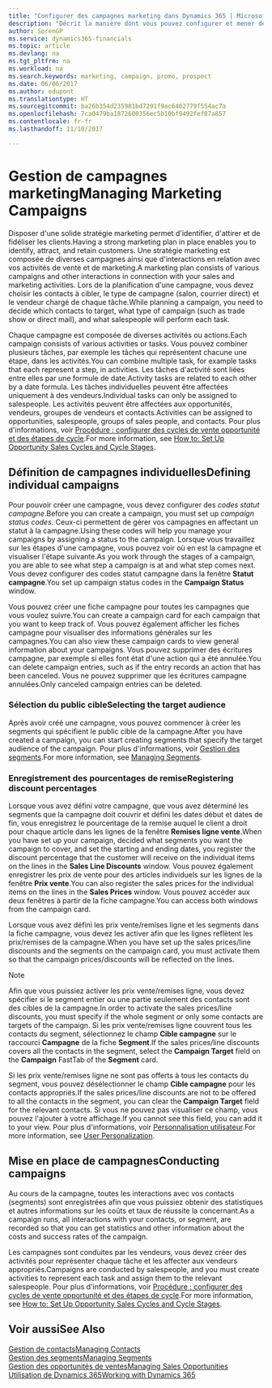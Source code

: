 ```yaml
---
title: "Configurer des campagnes marketing dans Dynamics 365 | Microsoft Docs"
description: "Décrit la manière dont vous pouvez configurer et mener des campagnes marketing dans Dynamics 365 afin de vous aider à identifier et attirer des prospects et à fidéliser les clients."
author: SorenGP
ms.service: dynamics365-financials
ms.topic: article
ms.devlang: na
ms.tgt_pltfrm: na
ms.workload: na
ms.search.keywords: marketing, campaign, promo, prospect
ms.date: 06/06/2017
ms.author: edupont
ms.translationtype: HT
ms.sourcegitcommit: ba26b354d235981bd7291f9ac6402779f554ac7a
ms.openlocfilehash: 7ca0479ba1872600356ec5b10bf9492fef87a857
ms.contentlocale: fr-fr
ms.lasthandoff: 11/10/2017

---
```

# <a name="managing-marketing-campaigns"></a><span data-ttu-id="0c8f8-103">Gestion de campagnes marketing</span><span class="sxs-lookup"><span data-stu-id="0c8f8-103">Managing Marketing Campaigns</span></span>
<span data-ttu-id="0c8f8-104">Disposer d'une solide stratégie marketing permet d'identifier, d'attirer et de fidéliser les clients.</span><span class="sxs-lookup"><span data-stu-id="0c8f8-104">Having a strong marketing plan in place enables you to identify, attract, and retain customers.</span></span> <span data-ttu-id="0c8f8-105">Une stratégie marketing est composée de diverses campagnes ainsi que d'interactions en relation avec vos activités de vente et de marketing.</span><span class="sxs-lookup"><span data-stu-id="0c8f8-105">A marketing plan consists of various campaigns and other interactions in connection with your sales and marketing activities.</span></span> <span data-ttu-id="0c8f8-106">Lors de la planification d'une campagne, vous devez choisir les contacts à cibler, le type de campagne (salon, courrier direct) et le vendeur chargé de chaque tâche.</span><span class="sxs-lookup"><span data-stu-id="0c8f8-106">While planning a campaign, you need to decide which contacts to target, what type of campaign (such as trade show or direct mail), and what salespeople will perform each task.</span></span>

<span data-ttu-id="0c8f8-107">Chaque campagne est composée de diverses activités ou actions.</span><span class="sxs-lookup"><span data-stu-id="0c8f8-107">Each campaign consists of various activities or tasks.</span></span> <span data-ttu-id="0c8f8-108">Vous pouvez combiner plusieurs tâches, par exemple les tâches qui représentent chacune une étape, dans les activités.</span><span class="sxs-lookup"><span data-stu-id="0c8f8-108">You can combine multiple task, for example tasks that each represent a step, in activities.</span></span> <span data-ttu-id="0c8f8-109">Les tâches d'activité sont liées entre elles par une formule de date.</span><span class="sxs-lookup"><span data-stu-id="0c8f8-109">Activity tasks are related to each other by a date formula.</span></span> <span data-ttu-id="0c8f8-110">Les tâches individuelles peuvent être affectées uniquement à des vendeurs.</span><span class="sxs-lookup"><span data-stu-id="0c8f8-110">Individual tasks can only be assigned to salespeople.</span></span> <span data-ttu-id="0c8f8-111">Les activités peuvent être affectées aux opportunités, vendeurs, groupes de vendeurs et contacts.</span><span class="sxs-lookup"><span data-stu-id="0c8f8-111">Activities can be assigned to opportunities, salespeople, groups of sales people, and contacts.</span></span> <span data-ttu-id="0c8f8-112">Pour plus d'informations, voir [Procédure : configurer des cycles de vente opportunité et des étapes de cycle](marketing-how-setup-opportunity-sales-cycles-stages.md).</span><span class="sxs-lookup"><span data-stu-id="0c8f8-112">For more information, see [How to: Set Up Opportunity Sales Cycles and Cycle Stages](marketing-how-setup-opportunity-sales-cycles-stages.md).</span></span>

## <a name="defining-individual-campaigns"></a><span data-ttu-id="0c8f8-113">Définition de campagnes individuelles</span><span class="sxs-lookup"><span data-stu-id="0c8f8-113">Defining individual campaigns</span></span>
<span data-ttu-id="0c8f8-114">Pour pouvoir créer une campagne, vous devez configurer des *codes statut campagne*.</span><span class="sxs-lookup"><span data-stu-id="0c8f8-114">Before you can create a campaign, you must set up *campaign status codes*.</span></span> <span data-ttu-id="0c8f8-115">Ceux-ci permettent de gérer vos campagnes en affectant un statut à la campagne.</span><span class="sxs-lookup"><span data-stu-id="0c8f8-115">Using these codes will help you manage your campaigns by assigning a status to the campaign.</span></span> <span data-ttu-id="0c8f8-116">Lorsque vous travaillez sur les étapes d'une campagne, vous pouvez voir où en est la campagne et visualiser l'étape suivante.</span><span class="sxs-lookup"><span data-stu-id="0c8f8-116">As you work through the stages of a campaign, you are able to see what step a campaign is at and what step comes next.</span></span> <span data-ttu-id="0c8f8-117">Vous devez configurer des codes statut campagne dans la fenêtre **Statut campagne**.</span><span class="sxs-lookup"><span data-stu-id="0c8f8-117">You set up campaign status codes in the **Campaign Status** window.</span></span>

<span data-ttu-id="0c8f8-118">Vous pouvez créer une fiche campagne pour toutes les campagnes que vous voulez suivre.</span><span class="sxs-lookup"><span data-stu-id="0c8f8-118">You can create a campaign card for each campaign that you want to keep track of.</span></span> <span data-ttu-id="0c8f8-119">Vous pouvez également afficher les fiches campagne pour visualiser des informations générales sur les campagnes.</span><span class="sxs-lookup"><span data-stu-id="0c8f8-119">You can also view these campaign cards to view general information about your campaigns.</span></span>
<span data-ttu-id="0c8f8-120">Vous pouvez supprimer des écritures campagne, par exemple si elles font état d'une action qui a été annulée.</span><span class="sxs-lookup"><span data-stu-id="0c8f8-120">You can delete campaign entries, such as if the entry records an action that has been canceled.</span></span> <span data-ttu-id="0c8f8-121">Vous ne pouvez supprimer que les écritures campagne annulées.</span><span class="sxs-lookup"><span data-stu-id="0c8f8-121">Only canceled campaign entries can be deleted.</span></span>

### <a name="selecting-the-target-audience"></a><span data-ttu-id="0c8f8-122">Sélection du public cible</span><span class="sxs-lookup"><span data-stu-id="0c8f8-122">Selecting the target audience</span></span>
<span data-ttu-id="0c8f8-123">Après avoir créé une campagne, vous pouvez commencer à créer les segments qui spécifient le public cible de la campagne.</span><span class="sxs-lookup"><span data-stu-id="0c8f8-123">After you have created a campaign, you can start creating segments that specify the target audience of the campaign.</span></span> <span data-ttu-id="0c8f8-124">Pour plus d'informations, voir [Gestion des segments](marketing-segments.md).</span><span class="sxs-lookup"><span data-stu-id="0c8f8-124">For more information, see [Managing Segments](marketing-segments.md).</span></span>

### <a name="registering-discount-percentages"></a><span data-ttu-id="0c8f8-125">Enregistrement des pourcentages de remise</span><span class="sxs-lookup"><span data-stu-id="0c8f8-125">Registering discount percentages</span></span>
<span data-ttu-id="0c8f8-126">Lorsque vous avez défini votre campagne, que vous avez déterminé les segments que la campagne doit couvrir et défini les dates début et dates de fin, vous enregistrez le pourcentage de la remise auquel le client a droit pour chaque article dans les lignes de la fenêtre **Remises ligne vente**.</span><span class="sxs-lookup"><span data-stu-id="0c8f8-126">When you have set up your campaign, decided what segments you want the campaign to cover, and set the starting and ending dates, you register the discount percentage that the customer will receive on the individual items on the lines in the **Sales Line Discounts** window.</span></span> <span data-ttu-id="0c8f8-127">Vous pouvez également enregistrer les prix de vente pour des articles individuels sur les lignes de la fenêtre **Prix vente**.</span><span class="sxs-lookup"><span data-stu-id="0c8f8-127">You can also register the sales prices for the individual items on the lines in the **Sales Prices** window.</span></span> <span data-ttu-id="0c8f8-128">Vous pouvez accéder aux deux fenêtres à partir de la fiche campagne.</span><span class="sxs-lookup"><span data-stu-id="0c8f8-128">You can access both windows from the campaign card.</span></span>

 <span data-ttu-id="0c8f8-129">Lorsque vous avez défini les prix vente/remises ligne et les segments dans la fiche campagne, vous devez les activer afin que les lignes reflètent les prix/remises de la campagne.</span><span class="sxs-lookup"><span data-stu-id="0c8f8-129">When you have set up the sales prices/line discounts and the segments on the campaign card, you must activate them so that the campaign prices/discounts will be reflected on the lines.</span></span>

> [!NOTE]  
>   <span data-ttu-id="0c8f8-130">Afin que vous puissiez activer les prix vente/remises ligne, vous devez spécifier si le segment entier ou une partie seulement des contacts sont des cibles de la campagne.</span><span class="sxs-lookup"><span data-stu-id="0c8f8-130">In order to activate the sales prices/line discounts, you must specify if the whole segment or only some contacts are targets of the campaign.</span></span> <span data-ttu-id="0c8f8-131">Si les prix vente/remises ligne couvrent tous les contacts du segment, sélectionnez le champ **Cible campagne** sur le raccourci **Campagne** de la fiche **Segment**.</span><span class="sxs-lookup"><span data-stu-id="0c8f8-131">If the sales prices/line discounts covers all the contacts in the segment, select the **Campaign Target** field on the **Campaign** FastTab of the **Segment** card.</span></span>

<span data-ttu-id="0c8f8-132">Si les prix vente/remises ligne ne sont pas offerts à tous les contacts du segment, vous pouvez désélectionner le champ **Cible campagne** pour les contacts appropriés.</span><span class="sxs-lookup"><span data-stu-id="0c8f8-132">If the sales prices/line discounts are not to be offered to all the contacts in the segment, you can clear the **Campaign Target** field for the relevant contacts.</span></span> <span data-ttu-id="0c8f8-133">Si vous ne pouvez pas visualiser ce champ, vous pouvez l'ajouter à votre affichage.</span><span class="sxs-lookup"><span data-stu-id="0c8f8-133">If you cannot see this field, you can add it to your view.</span></span> <span data-ttu-id="0c8f8-134">Pour plus d'informations, voir [Personnalisation utilisateur](ui-user-personalization.md).</span><span class="sxs-lookup"><span data-stu-id="0c8f8-134">For more information, see [User Personalization](ui-user-personalization.md).</span></span>

## <a name="conducting-campaigns"></a><span data-ttu-id="0c8f8-135">Mise en place de campagnes</span><span class="sxs-lookup"><span data-stu-id="0c8f8-135">Conducting campaigns</span></span>
<span data-ttu-id="0c8f8-136">Au cours de la campagne, toutes les interactions avec vos contacts (segments) sont enregistrées afin que vous puissiez obtenir des statistiques et autres informations sur les coûts et taux de réussite la concernant.</span><span class="sxs-lookup"><span data-stu-id="0c8f8-136">As a campaign runs, all interactions with your contacts, or segment, are recorded so that you can get statistics and other information about the costs and success rates of the campaign.</span></span>

<span data-ttu-id="0c8f8-137">Les campagnes sont conduites par les vendeurs, vous devez créer des activités pour représenter chaque tâche et les affecter aux vendeurs appropriés.</span><span class="sxs-lookup"><span data-stu-id="0c8f8-137">Campaigns are conducted by salespeople, and you must create activities to represent each task and assign them to the relevant salespeople.</span></span> <span data-ttu-id="0c8f8-138">Pour plus d'informations, voir [Procédure : configurer des cycles de vente opportunité et des étapes de cycle](marketing-how-setup-opportunity-sales-cycles-stages.md).</span><span class="sxs-lookup"><span data-stu-id="0c8f8-138">For more information, see [How to: Set Up Opportunity Sales Cycles and Cycle Stages](marketing-how-setup-opportunity-sales-cycles-stages.md).</span></span>

## <a name="see-also"></a><span data-ttu-id="0c8f8-139">Voir aussi</span><span class="sxs-lookup"><span data-stu-id="0c8f8-139">See Also</span></span>
[<span data-ttu-id="0c8f8-140">Gestion de contacts</span><span class="sxs-lookup"><span data-stu-id="0c8f8-140">Managing Contacts</span></span>](marketing-contacts.md)  
[<span data-ttu-id="0c8f8-141">Gestion des segments</span><span class="sxs-lookup"><span data-stu-id="0c8f8-141">Managing Segments</span></span>](marketing-segments.md)  
[<span data-ttu-id="0c8f8-142">Gestion des opportunités de ventes</span><span class="sxs-lookup"><span data-stu-id="0c8f8-142">Managing Sales Opportunities</span></span>](marketing-manage-sales-opportunities.md)  
[<span data-ttu-id="0c8f8-143">Utilisation de Dynamics 365</span><span class="sxs-lookup"><span data-stu-id="0c8f8-143">Working with Dynamics 365</span></span>](ui-work-product.md)  

